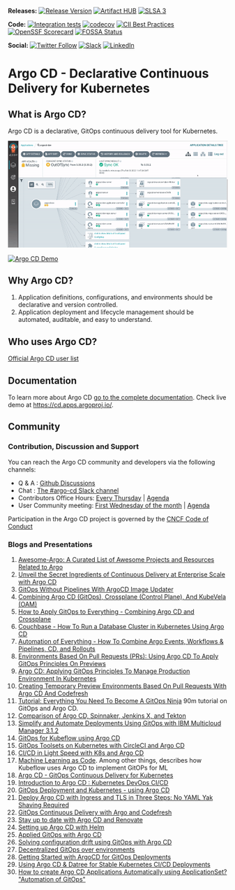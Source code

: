 **Releases:**
[![Release Version](https://img.shields.io/github/v/release/argoproj/argo-cd?label=argo-cd)](https://github.com/argoproj/argo-cd/releases/latest)
[![Artifact HUB](https://img.shields.io/endpoint?url=https://artifacthub.io/badge/repository/argo-cd)](https://artifacthub.io/packages/helm/argo/argo-cd)
[![SLSA 3](https://slsa.dev/images/gh-badge-level3.svg)](https://slsa.dev)

**Code:** 
[![Integration tests](https://github.com/argoproj/argo-cd/workflows/Integration%20tests/badge.svg?branch=master)](https://github.com/argoproj/argo-cd/actions?query=workflow%3A%22Integration+tests%22)
[![codecov](https://codecov.io/gh/argoproj/argo-cd/branch/master/graph/badge.svg)](https://codecov.io/gh/argoproj/argo-cd)
[![CII Best Practices](https://bestpractices.coreinfrastructure.org/projects/4486/badge)](https://bestpractices.coreinfrastructure.org/projects/4486)
[![OpenSSF Scorecard](https://api.securityscorecards.dev/projects/github.com/argoproj/argo-cd/badge)](https://api.securityscorecards.dev/projects/github.com/argoproj/argo-cd)
[![FOSSA Status](https://app.fossa.com/api/projects/git%2Bgithub.com%2Fargoproj%2Fargo-cd.svg?type=shield)](https://app.fossa.com/projects/git%2Bgithub.com%2Fargoproj%2Fargo-cd?ref=badge_shield)

**Social:**
[![Twitter Follow](https://img.shields.io/twitter/follow/argoproj?style=social)](https://twitter.com/argoproj)
[![Slack](https://img.shields.io/badge/slack-argoproj-brightgreen.svg?logo=slack)](https://argoproj.github.io/community/join-slack)
[![LinkedIn](https://img.shields.io/badge/LinkedIn-argoproj-blue.svg?logo=linkedin)](https://www.linkedin.com/company/argoproj/)

# Argo CD - Declarative Continuous Delivery for Kubernetes

## What is Argo CD?

Argo CD is a declarative, GitOps continuous delivery tool for Kubernetes.

![Argo CD UI](docs/assets/argocd-ui.gif)

[![Argo CD Demo](https://img.youtube.com/vi/0WAm0y2vLIo/0.jpg)](https://youtu.be/0WAm0y2vLIo)

## Why Argo CD?

1. Application definitions, configurations, and environments should be declarative and version controlled.
1. Application deployment and lifecycle management should be automated, auditable, and easy to understand.

## Who uses Argo CD?

[Official Argo CD user list](USERS.md)

## Documentation

To learn more about Argo CD [go to the complete documentation](https://argo-cd.readthedocs.io/).
Check live demo at https://cd.apps.argoproj.io/.

## Community

### Contribution, Discussion and Support

 You can reach the Argo CD community and developers via the following channels:

* Q & A : [Github Discussions](https://github.com/argoproj/argo-cd/discussions)
* Chat : [The #argo-cd Slack channel](https://argoproj.github.io/community/join-slack)
* Contributors Office Hours: [Every Thursday](https://calendar.google.com/calendar/u/0/embed?src=argoproj@gmail.com) | [Agenda](https://docs.google.com/document/d/1xkoFkVviB70YBzSEa4bDnu-rUZ1sIFtwKKG1Uw8XsY8)
* User Community meeting: [First Wednesday of the month](https://calendar.google.com/calendar/u/0/embed?src=argoproj@gmail.com) | [Agenda](https://docs.google.com/document/d/1ttgw98MO45Dq7ZUHpIiOIEfbyeitKHNfMjbY5dLLMKQ)


Participation in the Argo CD project is governed by the [CNCF Code of Conduct](https://github.com/cncf/foundation/blob/master/code-of-conduct.md)


### Blogs and Presentations

1. [Awesome-Argo: A Curated List of Awesome Projects and Resources Related to Argo](https://github.com/terrytangyuan/awesome-argo)
1. [Unveil the Secret Ingredients of Continuous Delivery at Enterprise Scale with Argo CD](https://akuity.io/blog/unveil-the-secret-ingredients-of-continuous-delivery-at-enterprise-scale-with-argocd-kubecon-china-2021/)
1. [GitOps Without Pipelines With ArgoCD Image Updater](https://youtu.be/avPUQin9kzU)
1. [Combining Argo CD (GitOps), Crossplane (Control Plane), And KubeVela (OAM)](https://youtu.be/eEcgn_gU3SM)
1. [How to Apply GitOps to Everything - Combining Argo CD and Crossplane](https://youtu.be/yrj4lmScKHQ)
1. [Couchbase - How To Run a Database Cluster in Kubernetes Using Argo CD](https://youtu.be/nkPoPaVzExY)
1. [Automation of Everything - How To Combine Argo Events, Workflows & Pipelines, CD, and Rollouts](https://youtu.be/XNXJtxkUKeY)
1. [Environments Based On Pull Requests (PRs): Using Argo CD To Apply GitOps Principles On Previews](https://youtu.be/cpAaI8p4R60)
1. [Argo CD: Applying GitOps Principles To Manage Production Environment In Kubernetes](https://youtu.be/vpWQeoaiRM4)
1. [Creating Temporary Preview Environments Based On Pull Requests With Argo CD And Codefresh](https://codefresh.io/continuous-deployment/creating-temporary-preview-environments-based-pull-requests-argo-cd-codefresh/)
1. [Tutorial: Everything You Need To Become A GitOps Ninja](https://www.youtube.com/watch?v=r50tRQjisxw) 90m tutorial on GitOps and Argo CD.
1. [Comparison of Argo CD, Spinnaker, Jenkins X, and Tekton](https://www.inovex.de/blog/spinnaker-vs-argo-cd-vs-tekton-vs-jenkins-x/)
1. [Simplify and Automate Deployments Using GitOps with IBM Multicloud Manager 3.1.2](https://www.ibm.com/cloud/blog/simplify-and-automate-deployments-using-gitops-with-ibm-multicloud-manager-3-1-2)
1. [GitOps for Kubeflow using Argo CD](https://v0-6.kubeflow.org/docs/use-cases/gitops-for-kubeflow/)
1. [GitOps Toolsets on Kubernetes with CircleCI and Argo CD](https://www.digitalocean.com/community/tutorials/webinar-series-gitops-tool-sets-on-kubernetes-with-circleci-and-argo-cd)
1. [CI/CD in Light Speed with K8s and Argo CD](https://www.youtube.com/watch?v=OdzH82VpMwI&feature=youtu.be)
1. [Machine Learning as Code](https://www.youtube.com/watch?v=VXrGp5er1ZE&t=0s&index=135&list=PLj6h78yzYM2PZf9eA7bhWnIh_mK1vyOfU). Among other things, describes how Kubeflow uses Argo CD to implement GitOPs for ML
1. [Argo CD - GitOps Continuous Delivery for Kubernetes](https://www.youtube.com/watch?v=aWDIQMbp1cc&feature=youtu.be&t=1m4s)
1. [Introduction to Argo CD : Kubernetes DevOps CI/CD](https://www.youtube.com/watch?v=2WSJF7d8dUg&feature=youtu.be)
1. [GitOps Deployment and Kubernetes - using Argo CD](https://medium.com/riskified-technology/gitops-deployment-and-kubernetes-f1ab289efa4b)
1. [Deploy Argo CD with Ingress and TLS in Three Steps: No YAML Yak Shaving Required](https://itnext.io/deploy-argo-cd-with-ingress-and-tls-in-three-steps-no-yaml-yak-shaving-required-bc536d401491)
1. [GitOps Continuous Delivery with Argo and Codefresh](https://codefresh.io/events/cncf-member-webinar-gitops-continuous-delivery-argo-codefresh/)
1. [Stay up to date with Argo CD and Renovate](https://mjpitz.com/blog/2020/12/03/renovate-your-gitops/)
1. [Setting up Argo CD with Helm](https://www.arthurkoziel.com/setting-up-argocd-with-helm/)
1. [Applied GitOps with Argo CD](https://thenewstack.io/applied-gitops-with-argocd/)
1. [Solving configuration drift using GitOps with Argo CD](https://www.cncf.io/blog/2020/12/17/solving-configuration-drift-using-gitops-with-argo-cd/)
1. [Decentralized GitOps over environments](https://blogs.sap.com/2021/05/06/decentralized-gitops-over-environments/)
1. [Getting Started with ArgoCD for GitOps Deployments](https://youtu.be/AvLuplh1skA)
1. [Using Argo CD & Datree for Stable Kubernetes CI/CD Deployments](https://youtu.be/17894DTru2Y)
1. [How to create Argo CD Applications Automatically using ApplicationSet? "Automation of GitOps"](https://amralaayassen.medium.com/how-to-create-argocd-applications-automatically-using-applicationset-automation-of-the-gitops-59455eaf4f72)

